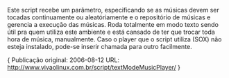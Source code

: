 Este script recebe um parâmetro, especificando se as músicas devem ser tocadas continuamente ou aleatóriamente e o repositório de músicas e gerencia a execução das músicas. Roda totalmente em modo texto sendo útil pra quem utiliza este ambiente e está cansado de ter que trocar toda hora de música, manualmente. Caso o player que o script utiliza (SOX) não esteja instalado, pode-se inserir chamada para outro facilmente.


{
Publicação original: 2006-08-12
URL: http://www.vivaolinux.com.br/script/textModeMusicPlayer/
}

